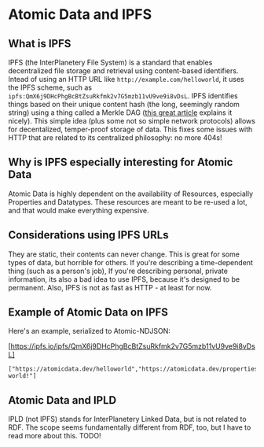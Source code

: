 # Atomic Data and IPFS

## What is IPFS

IPFS (the InterPlanetery File System) is a standard that enables decentralized file storage and retrieval using content-based identifiers.
Intead of using an HTTP URL like `http://example.com/helloworld`, it uses the IPFS scheme, such as `ipfs:QmX6j9DHcPhgBcBtZsuRkfmk2v7G5mzb11vU9ve9i8vDsL`.
IPFS identifies things based on their unique content hash (the long, seemingly random string) using a thing called a Merkle DAG ([this great article](https://medium.com/textileio/whats-really-happening-when-you-add-a-file-to-ipfs-ae3b8b5e4b0f#:~:text=In%20practice%2C%20content%20addressing%20systems,function%2C%20to%20produce%20a%20digest.&text=From%20raw%20image%20to%20cryptographic%20digest%20to%20content%20id%20(multihash).) explains it nicely).
This simple idea (plus some not so simple network protocols) allows for decentalized, temper-proof storage of data.
This fixes some issues with HTTP that are related to its centralized philosophy: no more 404s!

## Why is IPFS especially interesting for Atomic Data

Atomic Data is highly dependent on the availability of Resources, especially Properties and Datatypes.
These resources are meant to be re-used a lot, and that would make everything expensive.

## Considerations using IPFS URLs

They are static, their contents can never change.
This is great for some types of data, but horrible for others.
If you're describing a time-dependent thing (such as a person's job),
If you're describing personal, private information, its also a bad idea to use IPFS, because it's designed to be permanent.
Also, IPFS is not as fast as HTTP - at least for now.

## Example of Atomic Data on IPFS

Here's an example, serialized to Atomic-NDJSON:

[https://ipfs.io/ipfs/QmX6j9DHcPhgBcBtZsuRkfmk2v7G5mzb11vU9ve9i8vDsL]

```ndjson
["https://atomicdata.dev/helloworld","https://atomicdata.dev/properties/description","Hello world!"]
```

## Atomic Data and IPLD

IPLD (not IPFS) stands for InterPlanetery Linked Data, but is not related to RDF.
The scope seems fundamentally different from RDF, too, but I have to read more about this.
TODO!
